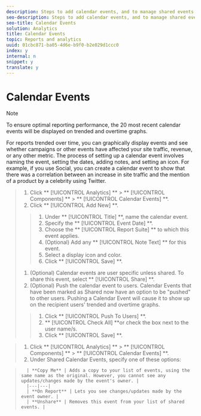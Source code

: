 ```yaml
---
description: Steps to add calendar events, and to manage shared events.
seo-description: Steps to add calendar events, and to manage shared events.
seo-title: Calendar Events
solution: Analytics
title: Calendar Events
topic: Reports and analytics
uuid: 01cbc871-ba05-4d6e-b9f0-b2e029d1ccc0
index: y
internal: n
snippet: y
translate: y
---
```


# Calendar Events


>[!NOTE]
>
>To ensure optimal reporting performance, the 20 most recent calendar events will be displayed on trended and overtime graphs.

For reports trended over time, you can graphically display events and see whether campaigns or other events have affected your site traffic, revenue, or any other metric. The process of setting up a calendar event involves naming the event, setting the dates, adding notes, and setting an icon. For example, if you use Social, you can create a calendar event to show that there was a correlation between an increase in site traffic and the mention of a product by a celebrity using Twitter. 

>1. Click ** [!UICONTROL  Analytics] ** > ** [!UICONTROL  Components] ** > ** [!UICONTROL  Calendar Events] **.
>1. Click ** [!UICONTROL  Add New] **.
>   >1. Under ** [!UICONTROL  Title] **, name the calendar event.
>   >1. Specify the ** [!UICONTROL  Event Date] **.
>   >1. Choose the ** [!UICONTROL  Report Suite] ** to which this event applies.
>   >1. (Optional) Add any ** [!UICONTROL  Note Text] ** for this event.
>   >1. Select a display icon and color.
>   >1. Click ** [!UICONTROL  Save] **.
>1. (Optional) Calendar events are user specific unless shared. To share this event, select ** [!UICONTROL  Share] **.
>1. (Optional) Push the calendar event to users. Calendar Events that have been marked as Shared now have an option to be "pushed" to other users. Pushing a Calendar Event will cause it to show up on the recipient users' trended and overtime graphs.
>   >1. Click ** [!UICONTROL  Push To Users] **.
>   >1. ** [!UICONTROL  Check All] **or check the box next to the user name/s.
>   >1. Click ** [!UICONTROL  Save] **.


>1. Click ** [!UICONTROL  Analytics] ** > ** [!UICONTROL  Components] ** > ** [!UICONTROL  Calendar Events] **.
>1. Under Shared Calendar Events, specify one of these options:

>       | **Copy Me** | Adds a copy to your list of events, using the same name as the original. However, you cannot see any updates/changes made by the event's owner. |
>       |---|---|
>       | **On Report** | Lets you see changes/updates made by the event owner. |
>       | **Unshare** | Removes this event from your list of shared events. |

